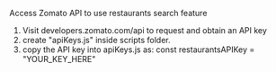 Access Zomato API to use restaurants search feature

1. Visit developers.zomato.com/api to request and obtain an API key
2. create "apiKeys.js" inside scripts folder. 
3. copy the API key into apiKeys.js as: const restaurantsAPIKey = "YOUR_KEY_HERE"